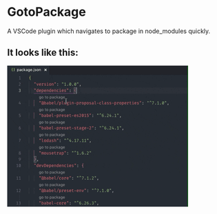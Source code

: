 # GotoPackage

A VSCode plugin which navigates to package in node_modules quickly.

## It looks like this:

![Screenshot](images/demo.gif)